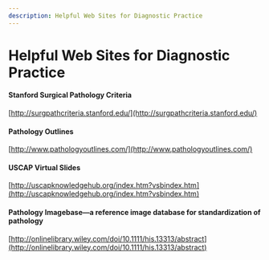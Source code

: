 ```yaml
---
description: Helpful Web Sites for Diagnostic Practice
---
```


# Helpful Web Sites for Diagnostic Practice

#### **Stanford Surgical Pathology Criteria**

[http://surgpathcriteria.stanford.edu/](http://surgpathcriteria.stanford.edu/)

#### **Pathology Outlines**

[http://www.pathologyoutlines.com/](http://www.pathologyoutlines.com/)

#### **USCAP Virtual Slides**

[http://uscapknowledgehub.org/index.htm?vsbindex.htm](http://uscapknowledgehub.org/index.htm?vsbindex.htm)

#### Pathology Imagebase—a reference image database for standardization of pathology

[http://onlinelibrary.wiley.com/doi/10.1111/his.13313/abstract](http://onlinelibrary.wiley.com/doi/10.1111/his.13313/abstract)

